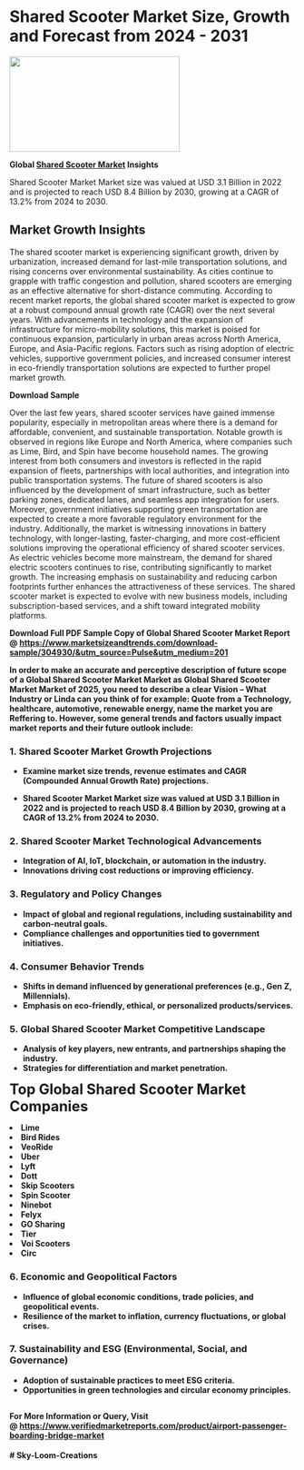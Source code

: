 <H1>Shared Scooter Market Size, Growth and Forecast from 2024 - 2031</H1><img class="aligncenter size-medium wp-image-584254" src="https://thirdeyenews.in/wp-content/uploads/2024/09/Global-Market-Research-300x168.jpeg" alt="" width="300" height="168" /><p><strong>Global&nbsp;<a href="https://www.marketsizeandtrends.com/download-sample/304930/&amp;utm_source=Pulse&amp;utm_medium=201">Shared Scooter Market</a> Insights</strong></p><p>Shared Scooter Market Market size was valued at USD 3.1 Billion in 2022 and is projected to reach USD 8.4 Billion by 2030, growing at a CAGR of 13.2% from 2024 to 2030.</p><p><!DOCTYPE html> <html lang="en"> <head> <meta charset="UTF-8"> <meta name="viewport" content="width=device-width, initial-scale=1.0"> <title>Shared Scooter Market Growth Insights</title> </head> <body> <h2>Market Growth Insights</h2> <p>The shared scooter market is experiencing significant growth, driven by urbanization, increased demand for last-mile transportation solutions, and rising concerns over environmental sustainability. As cities continue to grapple with traffic congestion and pollution, shared scooters are emerging as an effective alternative for short-distance commuting. According to recent market reports, the global shared scooter market is expected to grow at a robust compound annual growth rate (CAGR) over the next several years. With advancements in technology and the expansion of infrastructure for micro-mobility solutions, this market is poised for continuous expansion, particularly in urban areas across North America, Europe, and Asia-Pacific regions. Factors such as rising adoption of electric vehicles, supportive government policies, and increased consumer interest in eco-friendly transportation solutions are expected to further propel market growth.</p> <p><strong>Download Sample</strong></p> <p>Over the last few years, shared scooter services have gained immense popularity, especially in metropolitan areas where there is a demand for affordable, convenient, and sustainable transportation. Notable growth is observed in regions like Europe and North America, where companies such as Lime, Bird, and Spin have become household names. The growing interest from both consumers and investors is reflected in the rapid expansion of fleets, partnerships with local authorities, and integration into public transportation systems. The future of shared scooters is also influenced by the development of smart infrastructure, such as better parking zones, dedicated lanes, and seamless app integration for users. Moreover, government initiatives supporting green transportation are expected to create a more favorable regulatory environment for the industry. Additionally, the market is witnessing innovations in battery technology, with longer-lasting, faster-charging, and more cost-efficient solutions improving the operational efficiency of shared scooter services. As electric vehicles become more mainstream, the demand for shared electric scooters continues to rise, contributing significantly to market growth. The increasing emphasis on sustainability and reducing carbon footprints further enhances the attractiveness of these services. The shared scooter market is expected to evolve with new business models, including subscription-based services, and a shift toward integrated mobility platforms. <p><strong></p><p><span class=""><strong>Download Full PDF Sample Copy of Global Shared Scooter Market Report</strong> @ <a href="https://www.marketsizeandtrends.com/download-sample/304930/&amp;utm_source=Pulse&amp;utm_medium=201" target="_blank">https://www.marketsizeandtrends.com/download-sample/304930/&amp;utm_source=Pulse&amp;utm_medium=201</a></span></p><p>In order to make an accurate and perceptive description of future scope of a Global&nbsp;Shared Scooter Market Market as Global&nbsp;Shared Scooter Market Market of 2025, you need to describe a clear Vision &ndash; What Industry or Linda can you think of for example: Quote from a Technology, healthcare, automotive, renewable energy, name the market you are Reffering to. However, some general trends and factors usually impact market reports and their future outlook include:</p><h3>1.&nbsp;<strong>Shared Scooter Market Growth Projections</strong></h3><ul><li>Examine market size trends, revenue estimates and CAGR (Compounded Annual Growth Rate) projections.</li><li><p>Shared Scooter Market Market size was valued at USD 3.1 Billion in 2022 and is projected to reach USD 8.4 Billion by 2030, growing at a CAGR of 13.2% from 2024 to 2030.</p></li></ul><h3>2.&nbsp;<strong>Shared Scooter Market Technological Advancements</strong></h3><ul><li>Integration of AI, IoT, blockchain, or automation in the industry.</li><li>Innovations driving cost reductions or improving efficiency.</li></ul><h3>3.&nbsp;<strong>Regulatory and Policy Changes</strong></h3><ul><li>Impact of global and regional regulations, including sustainability and carbon-neutral goals.</li><li>Compliance challenges and opportunities tied to government initiatives.</li></ul><h3>4.&nbsp;<strong>Consumer Behavior Trends</strong></h3><ul><li>Shifts in demand influenced by generational preferences (e.g., Gen Z, Millennials).</li><li>Emphasis on eco-friendly, ethical, or personalized products/services.</li></ul><h3>5.&nbsp;<strong>Global Shared Scooter Market Competitive Landscape</strong></h3><ul><li>Analysis of key players, new entrants, and partnerships shaping the industry.</li><li>Strategies for differentiation and market penetration.</li></ul><p data-pm-slice="1 1 []"><span style="color: inherit; font-family: inherit; font-size: 25px;">Top Global Shared Scooter Market Companies</span></p><div class="" data-test-id=""><p><li>Lime</li><li> Bird Rides</li><li> VeoRide</li><li> Uber</li><li> Lyft</li><li> Dott</li><li> Skip Scooters</li><li> Spin Scooter</li><li> Ninebot</li><li> Felyx</li><li> GO Sharing</li><li> Tier</li><li> Voi Scooters</li><li> Circ</li></p></div><h3>6.&nbsp;<strong>Economic and Geopolitical Factors</strong></h3><ul><li>Influence of global economic conditions, trade policies, and geopolitical events.</li><li>Resilience of the market to inflation, currency fluctuations, or global crises.</li></ul><h3>7.&nbsp;<strong>Sustainability and ESG (Environmental, Social, and Governance)</strong></h3><ul><li>Adoption of sustainable practices to meet ESG criteria.</li><li>Opportunities in green technologies and circular economy principles.</li></ul><h2><strong style="font-size: 14px;">For More Information or Query, Visit @&nbsp;</strong><a style="background-color: #ffffff; font-size: 14px;" href="https://www.marketsizeandtrends.com/report/shared-scooter-market/" target="_blank">https://www.verifiedmarketreports.com/product/airport-passenger-boarding-bridge-market</a></h2># Sky-Loom-Creations
